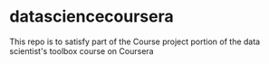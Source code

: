# datasciencecoursera
This repo is to satisfy part of the Course project portion of the data scientist's toolbox course on Coursera
